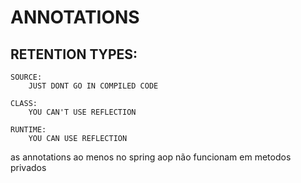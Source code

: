 
# ANNOTATIONS

## RETENTION TYPES:
    
    SOURCE:
        JUST DONT GO IN COMPILED CODE

    CLASS: 
        YOU CAN'T USE REFLECTION

    RUNTIME: 
        YOU CAN USE REFLECTION

as annotations ao menos no spring aop não funcionam em metodos privados